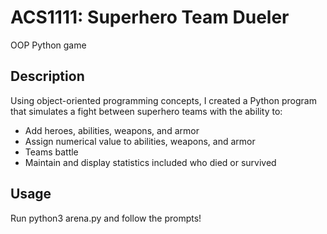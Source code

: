 # ACS1111: Superhero Team Dueler
OOP Python game

## Description
Using object-oriented programming concepts, I created a Python program that simulates a fight between superhero teams with the ability to:

- Add heroes, abilities, weapons, and armor
- Assign numerical value to abilities, weapons, and armor
- Teams battle
- Maintain and display statistics included who died or survived

## Usage
Run python3 arena.py and follow the prompts!

